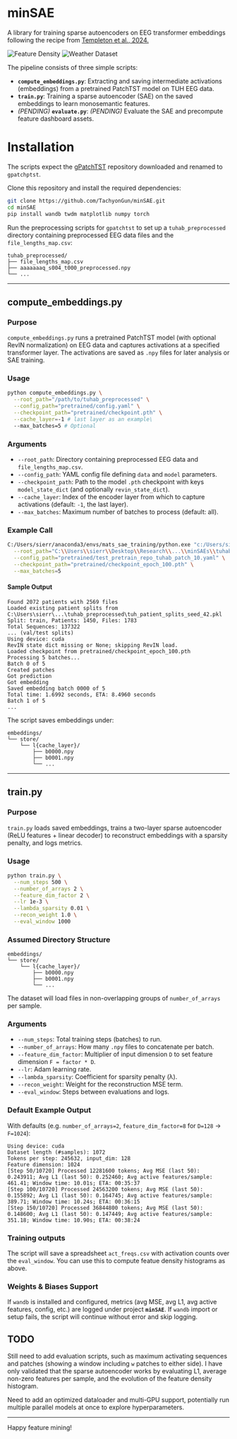 # minSAE

A library for training sparse autoencoders on EEG transformer embeddings following the recipe from [Templeton et al., 2024.](https://transformer-circuits.pub/2024/scaling-monosemanticity/)

![Feature Density](assets/histograms_better.gif)
![Weather Dataset](assets/wandb_tracking.png)

The pipeline consists of three simple scripts:

- **`compute_embeddings.py`**: Extracting and saving intermediate activations (embeddings) from a pretrained PatchTST model on TUH EEG data.
- **`train.py`**: Training a sparse autoencoder (SAE) on the saved embeddings to learn monosemantic features.
- *(PENDING)* **`evaluate.py`**: *(PENDING)* Evaluate the SAE and precompute feature dashboard assets.


# Installation

The scripts expect the [gPatchTST](https://github.com/gayalkuruppu/gPatchTST/tree/main) repository downloaded and renamed to `gpatchptst`.

Clone this repository and install the required dependencies:

```bash
git clone https://github.com/TachyonGun/minSAE.git
cd minSAE
pip install wandb twdm matplotlib numpy torch
```


Run the preprocessing scripts for `gpatchtst` to set up a `tuhab_preprocessed` directory containing preprocessed EEG data files and the `file_lengths_map.csv`:

```
tuhab_preprocessed/
├── file_lengths_map.csv
├── aaaaaaaq_s004_t000_preprocessed.npy
└── ...
```

---

## compute_embeddings.py

### Purpose

`compute_embeddings.py` runs a pretrained PatchTST model (with optional RevIN normalization) on EEG data and captures activations at a specified transformer layer.  The activations are saved as `.npy` files for later analysis or SAE training.

### Usage

```bash
python compute_embeddings.py \
  --root_path="/path/to/tuhab_preprocessed" \
  --config_path="pretrained/config.yaml" \
  --checkpoint_path="pretrained/checkpoint.pth" \
  --cache_layer=-1 # last layer as an example\
  --max_batches=5 # Optional
```

### Arguments

- `--root_path`: Directory containing preprocessed EEG data and `file_lengths_map.csv`.
- `--config_path`: YAML config file defining `data` and `model` parameters.
- `--checkpoint_path`: Path to the model `.pth` checkpoint with keys `model_state_dict` (and optionally `revin_state_dict`).
- `--cache_layer`: Index of the encoder layer from which to capture activations (default: `-1`, the last layer).
- `--max_batches`: Maximum number of batches to process (default: all).

### Example Call

```bash
C:/Users/sierr/anaconda3/envs/mats_sae_training/python.exe "c:/Users/sierr/Desktop/Research/.../minSAEs/compute_embeddings.py" \
  --root_path="C:\\Users\\sierr\\Desktop\\Research\\...\\minSAEs\\tuhab_preprocessed" \
  --config_path="pretrained/test_pretrain_repo_tuhab_patch_10.yaml" \
  --checkpoint_path="pretrained/checkpoint_epoch_100.pth" \
  --max_batches=5
```

#### Sample Output

```
Found 2072 patients with 2569 files
Loaded existing patient splits from C:\Users\sierr\...\tuhab_preprocessed\tuh_patient_splits_seed_42.pkl
Split: train, Patients: 1450, Files: 1783
Total Sequences: 137322
... (val/test splits)
Using device: cuda
RevIN state dict missing or None; skipping RevIN load.
Loaded checkpoint from pretrained/checkpoint_epoch_100.pth
Processing 5 batches...
Batch 0 of 5
Created patches
Got prediction
Got embedding
Saved embedding batch 0000 of 5
Total time: 1.6992 seconds, ETA: 8.4960 seconds
Batch 1 of 5
...  
```

The script saves embeddings under:
```
embeddings/
└── store/
    └── l{cache_layer}/
        ├── b0000.npy
        ├── b0001.npy
        └── ...
```

---

## train.py

### Purpose

`train.py` loads saved embeddings, trains a two-layer sparse autoencoder (ReLU features + linear decoder) to reconstruct embeddings with a sparsity penalty, and logs metrics.

### Usage

```bash
python train.py \
  --num_steps 500 \
  --number_of_arrays 2 \
  --feature_dim_factor 2 \
  --lr 1e-3 \
  --lambda_sparsity 0.01 \
  --recon_weight 1.0 \
  --eval_window 1000
```

### Assumed Directory Structure

```
embeddings/
└── store/
    └── l{cache_layer}/
        ├── b0000.npy
        ├── b0001.npy
        └── ...
```

The dataset will load files in non-overlapping groups of `number_of_arrays` per sample.

### Arguments

- `--num_steps`: Total training steps (batches) to run.
- `--number_of_arrays`: How many `.npy` files to concatenate per batch.
- `--feature_dim_factor`: Multiplier of input dimension `D` to set feature dimension `F = factor * D`.
- `--lr`: Adam learning rate.
- `--lambda_sparsity`: Coefficient for sparsity penalty (λ).
- `--recon_weight`: Weight for the reconstruction MSE term.
- `--eval_window`: Steps between evaluations and logs.

### Default Example Output

With defaults (e.g. `number_of_arrays=2`, `feature_dim_factor=8` for `D=128` → `F=1024`):

```
Using device: cuda
Dataset length (#samples): 1072
Tokens per step: 245632, input_dim: 128
Feature dimension: 1024
[Step 50/10720] Processed 12281600 tokens; Avg MSE (last 50): 0.243911; Avg L1 (last 50): 0.252460; Avg active features/sample: 461.41; Window time: 10.01s; ETA: 00:35:37
[Step 100/10720] Processed 24563200 tokens; Avg MSE (last 50): 0.155892; Avg L1 (last 50): 0.164745; Avg active features/sample: 389.71; Window time: 10.24s; ETA: 00:36:15
[Step 150/10720] Processed 36844800 tokens; Avg MSE (last 50): 0.148600; Avg L1 (last 50): 0.147449; Avg active features/sample: 351.18; Window time: 10.90s; ETA: 00:38:24
```

### Training outputs

The script will save a spreadsheet `act_freqs.csv` with activation counts over the `eval_window`. You can use this to compute featue density histograms as above.

### Weights & Biases Support

If `wandb` is installed and configured, metrics (avg MSE, avg L1, avg active features, config, etc.) are logged under project **`minSAE`**.  If `wandb` import or setup fails, the script will continue without error and skip logging.

## TODO

Still need to add evaluation scripts, such as maximum activating sequences and patches (showing a window including `w` patches to either side). I have only validated that the sparse autoencoder works by evaluating L1, average non-zero features per sample, and the evolution of the feature density histogram.

Need to add an optimized dataloader and multi-GPU support, potentially run multiple parallel models at once to explore hyperparameters.

---

Happy feature mining! 